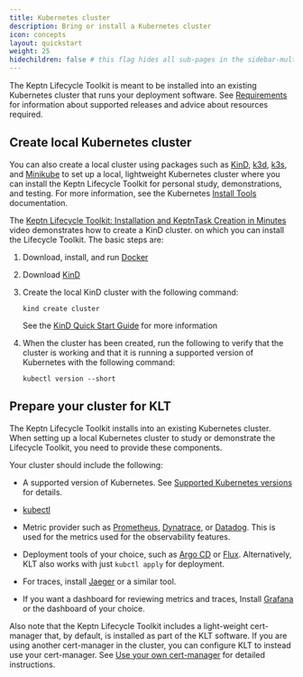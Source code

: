 ```yaml
---
title: Kubernetes cluster
description: Bring or install a Kubernetes cluster 
icon: concepts
layout: quickstart
weight: 25
hidechildren: false # this flag hides all sub-pages in the sidebar-multicard.html
---
```


The Keptn Lifecycle Toolkit is meant to be installed
into an existing Kubernetes cluster
that runs your deployment software.
See [Requirements](reqs.md) for information about supported releases
and advice about resources required.

## Create local Kubernetes cluster

You can also create a local cluster using packages such as
[KinD](https://kind.sigs.k8s.io/),
[k3d](https://k3d.io/),
[k3s](https://k3s.io/),
and [Minikube](https://minikube.sigs.k8s.io/docs/)
to set up a local, lightweight Kubernetes cluster
where you can install the Keptn Lifecycle Toolkit
for personal study, demonstrations, and testing.
For more information, see the Kubernetes
[Install Tools](https://kubernetes.io/docs/tasks/tools/)
documentation.

The [Keptn Lifecycle Toolkit: Installation and KeptnTask Creation in Minutes](https://www.youtube.com/watch?v=Hh01bBwZ_qM)
video  demonstrates how to create a KinD cluster.
on which you can install the Lifecycle Toolkit.
The basic steps are:

1. Download, install, and run [Docker](https://docs.docker.com/get-docker/)
1. Download [KinD](https://kind.sigs.k8s.io/)
1. Create the local KinD cluster with the following command:

   ```shell
   kind create cluster
   ```

   See the
   [KinD Quick Start Guide](https://kind.sigs.k8s.io/docs/user/quick-start/)
   for more information

1. When the cluster has been created,
   run the following to verify that the cluster is working
   and that it is running a supported version of Kubernetes
   with the following command:

   ```shell
   kubectl version --short
   ```

## Prepare your cluster for KLT

The Keptn Lifecycle Toolkit installs into an existing Kubernetes cluster.
When setting up a local Kubernetes cluster
to study or demonstrate the Lifecycle Toolkit,
you need to provide these components.

Your cluster should include the following:

* A supported version of Kubernetes.
  See [Supported Kubernetes versions](reqs.md/#supported-kubernetes-versions)
  for details.

* [kubectl](https://kubernetes.io/docs/tasks/tools/#kubectl)

* Metric provider such as
  [Prometheus](https://prometheus.io/),
  [Dynatrace](https://www.dynatrace.com/),
  or [Datadog](https://www.datadoghq.com/).
  This is used for the metrics used for the observability features.

* Deployment tools of your choice,
  such as
  [Argo CD](https://argo-cd.readthedocs.io/en/stable/) or
  [Flux](https://fluxcd.io/).
  Alternatively, KLT also works with just `kubctl apply` for deployment.

* For traces, install [Jaeger](https://jaegertracing.io)
  or a similar tool.

* If you want a dashboard for reviewing metrics and traces,
  Install [Grafana](https://grafana.com/)
  or the dashboard of your choice.

Also note that the Keptn Lifecycle Toolkit includes
a light-weight cert-manager that, by default, is installed
as part of the KLT software.
If you are using another cert-manager in the cluster,
you can configure KLT to instead use your cert-manager.
See [Use your own cert-manager](cert-manager.md)
for detailed instructions.

